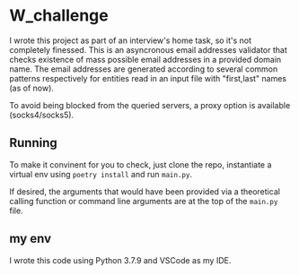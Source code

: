 # W_challenge

I wrote this project as part of an interview's home task, so it's not completely finessed. This is an asyncronous email addresses validator that checks existence of mass possible email addresses in a provided domain name.
The email addresses are generated according to several common patterns respectively for entities read in an input file with "first,last" names (as of now).

To avoid being blocked from the queried servers, a proxy option is available (socks4/socks5).

## Running
To make it convinent for you to check, just clone the repo, instantiate a virtual env using `poetry install` and run `main.py`.

If desired, the arguments that would have been provided via a theoretical calling function or command line arguments are at the top of the `main.py` file. 

## my env
I wrote this code using Python 3.7.9 and VSCode as my IDE.
